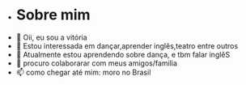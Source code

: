 - # Sobre mim
- 👋 Oii, eu sou a vitória
- 👀 Estou interessada em dançar,aprender inglês,teatro entre outros
- 🌱 Atualmente estou aprendendo sobre dança, e tbm falar inglêS
- 💞️ procuro colaborarar com meus amigos/familia
- 📫 como chegar até mim: moro no Brasil

<!---
vihmax/vihmax is a ✨ special ✨ repository because its `README.md` (this file) appears on your GitHub profile.
You can click the Preview link to take a look at your changes.
--->
